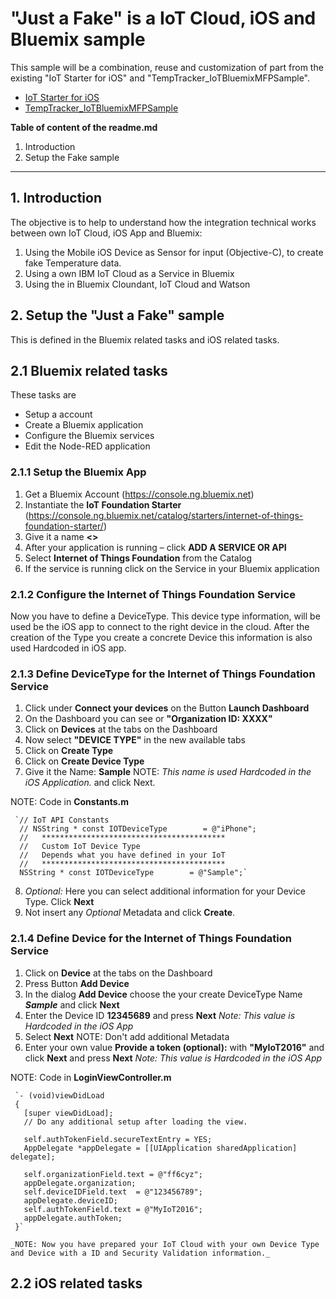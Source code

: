 # "Just a Fake" is a IoT Cloud, iOS and Bluemix sample

This sample will be a combination, reuse and customization of part from the existing "IoT Starter for iOS" and "TempTracker_IoTBluemixMFPSample".

* [IoT Starter for iOS](https://github.com/Aiguo/iot-starter-for-ios)
* [TempTracker_IoTBluemixMFPSample](https://github.com/thomassuedbroecker/TempTracker_IoTBluemixMFPSample)

**Table of content of the readme.md**

  1. Introduction
  2. Setup the Fake sample

***
## 1. Introduction

The objective is to help to understand how the integration technical works between own IoT Cloud, iOS App and Bluemix:

  1. Using the Mobile iOS Device as Sensor for input (Objective-C), to create fake Temperature data.
  2. Using a own IBM IoT Cloud as a Service in Bluemix
  4. Using the in Bluemix Cloundant, IoT Cloud and Watson

## 2. Setup the "Just a Fake" sample

This is defined in the Bluemix related tasks and iOS related tasks.

## 2.1 Bluemix related tasks

These tasks are
  * Setup a account
  * Create a Bluemix application
  * Configure the Bluemix services
  * Edit the Node-RED application

### 2.1.1 Setup the Bluemix App
  1. Get a Bluemix Account (https://console.ng.bluemix.net)
  2. Instantiate the **IoT Foundation Starter** (https://console.ng.bluemix.net/catalog/starters/internet-of-things-foundation-starter/)
  3. Give it a name **<<your app name>>**
  4. After your application is running – click **ADD A SERVICE OR API**
  5. Select **Internet of Things Foundation** from the Catalog
  6. If the service is running click on the Service in your Bluemix application

### 2.1.2 Configure the Internet of Things Foundation Service

Now you have to define a DeviceType. This device type information, will be used be the iOS app to connect to the right device in the cloud.
After the creation of the Type you create a concrete Device this information is also used Hardcoded in iOS app.

### 2.1.3 Define DeviceType for the Internet of Things Foundation Service

  1. Click under **Connect your devices** on the Button **Launch Dashboard**
  2. On the Dashboard you can see or **"Organization ID: XXXX"**
  3. Click on **Devices** at the tabs on the Dashboard
  4. Now select  **"DEVICE TYPE"** in the new available tabs
  5. Click on **Create Type**
  6. Click on **Create Device Type**
  7. Give it the Name: **Sample** NOTE: _This name is used Hardcoded in the iOS Application._ and click Next.

  NOTE: Code in **Constants.m**

     `// IoT API Constants
      // NSString * const IOTDeviceType        = @"iPhone";
      //   *****************************************
      //   Custom IoT Device Type
      //   Depends what you have defined in your IoT
      //   *****************************************
      NSString * const IOTDeviceType        = @"Sample";`

  8. _Optional:_ Here you can select additional information for your Device Type. Click **Next**
  9. Not insert any _Optional_ Metadata and click **Create**.

### 2.1.4 Define Device for the Internet of Things Foundation Service

   1. Click on **Device** at the tabs on the Dashboard
   2. Press Button **Add Device**
   3. In the dialog **Add Device** choose the your create DeviceType Name _**Sample**_ and click **Next**
   4. Enter the Device ID **12345689**  and press **Next** _Note: This value is Hardcoded in the iOS App_
   5. Select **Next** NOTE: Don't add additional Metadata
   6. Enter your own value **Provide a token (optional):** with **"MyIoT2016"** and click **Next**
   and press **Next**
   _Note: This value is Hardcoded in the iOS App_

   NOTE: Code in **LoginViewController.m**

     `- (void)viewDidLoad
     {
       [super viewDidLoad];
       // Do any additional setup after loading the view.

       self.authTokenField.secureTextEntry = YES;
       AppDelegate *appDelegate = [[UIApplication sharedApplication] delegate];

       self.organizationField.text = @"ff6cyz";
       appDelegate.organization;
       self.deviceIDField.text  = @"123456789";
       appDelegate.deviceID;
       self.authTokenField.text = @"MyIoT2016";
       appDelegate.authToken;
     }`

    _NOTE: Now you have prepared your IoT Cloud with your own Device Type and Device with a ID and Security Validation information._

## 2.2 iOS related tasks
